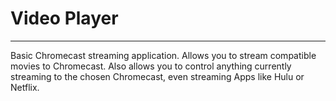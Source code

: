 # Video Player

-----

Basic Chromecast streaming application. Allows you to stream compatible movies to Chromecast. Also allows you to control 
anything currently streaming to the chosen Chromecast, even streaming Apps like Hulu or Netflix. 
